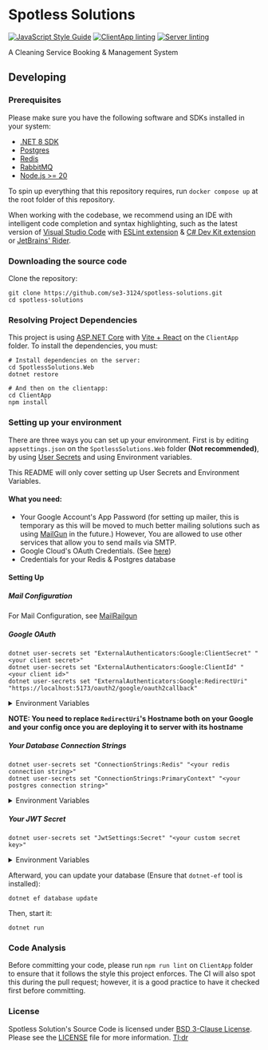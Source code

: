 # Spotless Solutions

[![JavaScript Style Guide](https://img.shields.io/badge/code_style-standard-brightgreen.svg)](https://standardjs.com)
[![ClientApp linting](https://github.com/se3-3124/spotless-solutions/actions/workflows/client_linting.yml/badge.svg)](https://github.com/se3-3124/spotless-solutions/actions/workflows/client_linting.yml)
[![Server linting](https://github.com/se3-3124/spotless-solutions/actions/workflows/server_linting.yml/badge.svg)](https://github.com/se3-3124/spotless-solutions/actions/workflows/server_linting.yml)

A Cleaning Service Booking & Management System

## Developing

### Prerequisites

Please make sure you have the following software and SDKs installed in your system:

- [.NET 8 SDK](https://dotnet.microsoft.com/en-us/download)
- [Postgres](https://www.postgresql.org/)
- [Redis](https://redis.io/)
- [RabbitMQ](https://www.rabbitmq.com/)
- [Node.js >= 20](https://nodejs.org/en)

To spin up everything that this repository requires, run `docker compose up` at the
root folder of this repository.

When working with the codebase, we recommend using an IDE with intelligent code
completion and syntax highlighting, such as the latest version of [Visual Studio Code](https://code.visualstudio.com/)
with [ESLint extension](https://marketplace.visualstudio.com/items?itemName=dbaeumer.vscode-eslint) &
[C# Dev Kit extension](https://marketplace.visualstudio.com/items?itemName=ms-dotnettools.csdevkit) or
[JetBrains' Rider](https://www.jetbrains.com/rider/).

### Downloading the source code

Clone the repository:

```
git clone https://github.com/se3-3124/spotless-solutions.git
cd spotless-solutions
```

### Resolving Project Dependencies

This project is using [ASP.NET Core](https://dotnet.microsoft.com/en-us/apps/aspnet) with [Vite + React](https://vitejs.dev/)
on the `ClientApp` folder. To install the dependencies, you must:

```
# Install dependencies on the server:
cd SpotlessSolutions.Web
dotnet restore

# And then on the clientapp:
cd ClientApp
npm install
```

### Setting up your environment

There are three ways you can set up your environment.
First is by editing `appsettings.json` on the
`SpotlessSolutions.Web` folder **(Not recommended)**,
by using [User Secrets](https://learn.microsoft.com/en-us/aspnet/core/security/app-secrets?view=aspnetcore-8.0)
and using Environment variables.

This README will only cover setting up User Secrets and Environment Variables.

#### What you need:

- Your Google Account's App Password (for setting up mailer, this is temporary as this will be moved to much
  better mailing solutions such as using [MailGun](https://www.mailgun.com/) in the future.) However,
  You are allowed to use other services that allow you to send mails via SMTP.
- Google Cloud's OAuth Credentials. (See [here](https://developers.google.com/identity/protocols/oauth2))
- Credentials for your Redis & Postgres database

#### Setting Up

##### Mail Configuration

For Mail Configuration, see [MailRailgun](https://github.com/se3-3124/spotless-solutions/tree/main/SpotlessSolutions.Worker.MailRailgun)

##### Google OAuth

```
dotnet user-secrets set "ExternalAuthenticators:Google:ClientSecret" "<your client secret>"
dotnet user-secrets set "ExternalAuthenticators:Google:ClientId" "<your client id>"
dotnet user-secrets set "ExternalAuthenticators:Google:RedirectUri" "https://localhost:5173/oauth2/google/oauth2callback"
```

<details>
  <summary>Environment Variables</summary>

```
ExternalAuthenticators__Google__ClientSecret=your_client_secret
ExternalAuthenticators__Google__ClientId=your_client_id
ExternalAuthenticators__Google__RedirectUri=https://localhost:5173/oauth2/google/oauth2callback
```
</details>

**NOTE: You need to replace `RedirectUri`'s Hostname both on your Google and your config once you are
deploying it to server with its hostname**

##### Your Database Connection Strings

```
dotnet user-secrets set "ConnectionStrings:Redis" "<your redis connection string>"
dotnet user-secrets set "ConnectionStrings:PrimaryContext" "<your postgres connection string>"
```

<details>
  <summary>Environment Variables</summary>

```
ConnectionStrings__Redis=your_redis_connection_string
ConnectionStrings__PrimaryContext=your_postgres_connection_string
```
</details>

##### Your JWT Secret

```
dotnet user-secrets set "JwtSettings:Secret" "<your custom secret key>"
```

<details>
  <summary>Environment Variables</summary>

```
JwtSettings__Secret=your_custom_secret_key
```
</details>

Afterward, you can update your database (Ensure that `dotnet-ef` tool is installed):

```
dotnet ef database update
```

Then, start it:

```
dotnet run
```

### Code Analysis

Before committing your code, please run `npm run lint` on `ClientApp` folder to ensure that
it follows the style this project enforces.
The CI will also spot this during the pull
request; however, it is a good practice to have it checked first before committing.

### License

Spotless Solution's Source Code is licensed under [BSD 3-Clause License](https://spdx.org/licenses/BSD-3-Clause.html).
Please see the [LICENSE](LICENSE) file for more information.
[Tl;dr](https://www.tldrlegal.com/license/bsd-3-clause-license-revised)
